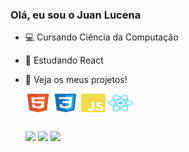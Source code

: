 ### Olá, eu sou o Juan Lucena

- 💻 Cursando Ciência da Computação
- 🌱 Estudando React 
- 👀 Veja os meus projetos!


  <div class:"icons">
    <img align="center" alt="Juan-HTML" height="30" width="40" src="https://raw.githubusercontent.com/devicons/devicon/master/icons/html5/html5-original.svg">
    <img align="center" alt="Juan-CSS" height="30" width="40" src="https://raw.githubusercontent.com/devicons/devicon/master/icons/css3/css3-original.svg">
    <img align="center" alt="Juan-Js" height="30" width="40" src="https://raw.githubusercontent.com/devicons/devicon/master/icons/javascript/javascript-plain.svg">
    <img align="center" alt="Juan-React" height="30" width="40" src="https://raw.githubusercontent.com/devicons/devicon/master/icons/react/react-original.svg">
  </div>


  ##

  
  <div class:"sociais">
    <a href="https://instagram.com/juanzitoalves" target="_blank"><img src="https://img.shields.io/badge/-Instagram-%23E4405F?style=for-the-badge&logo=instagram&logoColor=black" target="_blank"></a>
    <a href = "mailto:juanlucena.work@gmail.com"><img src="https://img.shields.io/badge/-Gmail-%23333?style=for-the-badge&logo=gmail&logoColor=black" target="_blank"></a>
    <a href="[https://www.linkedin.com/in/juan-lucena-045a7b2ba/" target="_blank"><img src="https://img.shields.io/badge/-LinkedIn-%230077B5?style=for-the-badge&logo=linkedin&logoColor=black" target="_blank"></a>
  </div>
